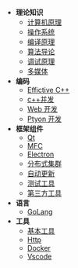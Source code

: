 <!-- <hr style="margin: 5px 0;"> -->

- **理论知识**
  - [计算机原理](https://spite-triangle.github.io/computer_theory/#/)
  - [操作系统](operateSystem/README.md)
  - [编译原理](compiler/README.md)
  - [算法导论](Algorithms/README.md)
  - [调试原理](windbg/README.md)
  - [多媒体](Media/README.md)
- **编码**
  - [Effictive C++](effective/README.md)
  - [c++并发](CppConcurrency/README.md)
  - [Web 开发](webDevelop/README.md)
  - [Ptyon 开发](python/README.md)
- **框架组件**
  - [Qt](./qt/README.md)
  - [MFC](./mfc/README.md)
  - [Electron](./electron/README.md)
  - [分布式集群](./distributeCluster/README.md)
  - [自动更新](./autoupdate/README.md)
  - [测试工具](./testTools/README.md)
  - [第三方工具](ThirdLib/README.md) 
- **语言**
  - [GoLang](go/README.md)
- **工具** 
  - [基本工具](./tools/README.md) 
  - [Http](./http/README.md)
  - [Docker](docker/README.md)
  - [Vscode](./vscode/README.md)

